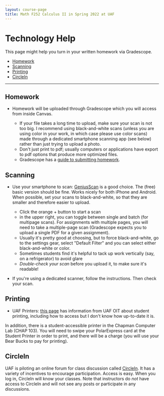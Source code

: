 ```yaml
---
layout: course-page
title: Math F252 Calculus II in Spring 2022 at UAF
---
```


# Technology Help

This page might help you turn in your written homework via Gradescope. 

* [Homework](#homework)
* [Scanning](#scanning)
* [Printing](#printing)
* [CircleIn](#circlein)

- - - 
		
## Homework
* Homework will be uploaded through Gradescope which you will access from inside Canvas.

	- If your file takes a long time to upload, make sure your scan is not too big. I recommend using black-and-white scans (unless you are using color in your work, in which case please use color scans) made through a dedicated smartphone scanning app (see below) rather than just trying to upload a photo. 
	- Don't just print to pdf; usually computers or applications have export to pdf options that produce more optimized files.
	- Gradescope has a [guide to submitting homework](https://gradescope-static-assets.s3.amazonaws.com/help/submitting_hw_guide.pdf).

## Scanning
	
* Use your smartphone to scan: [GeniusScan](https://thegrizzlylabs.com/genius-scan/) is a good choice. The (free) basic version should be fine. Works nicely for both iPhone and Android. When possible, set your scans to black-and-white, so that they are smaller and therefore easier to upload.
	- Click the orange + button to start a scan
	- in the upper right, you can toggle between single and batch (for multipage scans). For assignments with multiple pages, you will need to take a multiple-page scan (Gradescope expects you to upload a single PDF for a given assignment).
	- Usually it's pretty good at choosing, but to force black-and-white, go to the settings gear, select "Default Filter" and you can select either black-and-white or color.
	- Sometimes students find it's helpful to tack up work vertically (say, on a refrigerator) to avoid glare
	- *Double-check your scan* before you upload it, to make sure it's readable!

* If you're using a dedicated scanner, follow the instructions. Then check your scan.

## Printing 

* UAF Printers: [this page](https://www.alaska.edu/files/oit/services/printing_support/Pharos-Setup.pdf) has information from UAF OIT about student printing, including how to access but I don't know how up-to-date it is.

In addition, there is a student-accessible printer in the Chapman Computer Lab (CHAP 103). You will need to swipe your PolarExpress card at the Student Printer in order to print, and there will be a charge (you will use your Bear Bucks to pay for printing).


## CircleIn

UAF is piloting an online forum for class discussion called [CircleIn](https://circleinapp.com/). It has a variety of incentives to encourage participation. Access is easy. When you log in, CircleIn will know your classes. Note that instructors do *not* have access to CircleIn and will not see any posts or participate in any discussions.
